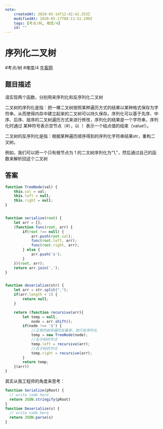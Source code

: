 ```yaml
---
note:
    createdAt: 2020-05-14T12:42:42.353Z
    modifiedAt: 2020-05-17T08:11:52.299Z
    tags: [考点/树, 难度/4]
    id: ""
---
```

# 序列化二叉树
#考点/树 #难度/4  [牛客网](https://www.nowcoder.com/practice/cf7e25aa97c04cc1a68c8f040e71fb84?tpId=13&tqId=11214&tPage=3&rp=3&ru=/ta/coding-interviews&qru=/ta/coding-interviews/question-ranking)

<!-- @crossnote.comment "id":"18f1cf87-6c95-4b91-9460-80a694b53cfd" -->  
## 题目描述
请实现两个函数，分别用来序列化和反序列化二叉树

二叉树的序列化是指：把一棵二叉树按照某种遍历方式的结果以某种格式保存为字符串，从而使得内存中建立起来的二叉树可以持久保存。序列化可以基于先序、中序、后序、层序的二叉树遍历方式来进行修改，序列化的结果是一个字符串，序列化时通过 某种符号表示空节点（#），以 ！ 表示一个结点值的结束（value!）。

二叉树的反序列化是指：根据某种遍历顺序得到的序列化字符串结果str，重构二叉树。

例如，我们可以把一个只有根节点为 1 的二叉树序列化为"1,"，然后通过自己的函数来解析回这个二叉树

## 答案
```javascript
function TreeNode(val) {
    this.val = val;
    this.left = null;
    this.right = null;
}


function serialize(root) {
    let arr = [];
    (function func(root, arr) {
        if(root !== null) {
            arr.push(root.val);
            func(root.left, arr);
            func(root.right, arr);
        } else {
            arr.push('$');
        }
    })(root, arr);
    return arr.join(',');
}


function deserialize(str) {
    let arr = str.split(",");
    if(arr.length < 1) {
        return null;
    }

    return (function recursive(arr){
        let temp = null,
            node = arr.shift();
        if(node !== '$') {
            //正常的前序遍历反着来，进行反序列化
            temp = new TreeNode(node);
            //左子树的节点
            temp.left = recursive(arr);
            //右子树的节点
            temp.right = recursive(arr);
        }
        return temp;
    }(arr))
}
```

其实从我工程师的角度来思考：

```javascript
function Serialize(pRoot) {
  // write code here
  return JSON.stringify(pRoot)
}
function Deserialize(s) {
  // write code here
  return JSON.parse(s)
}
```